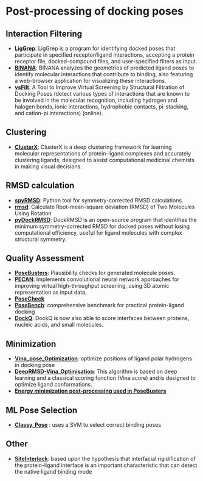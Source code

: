 # Post-processing of docking poses

## Interaction Filtering

- **[LigGrep](https://durrantlab.pitt.edu/liggrep/)**: LigGrep is a program for identifying docked poses that participate in specified receptor/ligand interactions, accepting a protein receptor file, docked-compound files, and user-specified filters as input.
- **[BINANA](https://durrantlab.pitt.edu/binana-download/)**: BINANA analyzes the geometries of predicted ligand poses to identify molecular interactions that contribute to binding, also featuring a web-browser application for visualizing these interactions.
- **[vsFilt](https://biokinet.belozersky.msu.ru/vsfilt)**: A Tool to Improve Virtual Screening by Structural Filtration of Docking Poses (detect various types of interactions that are known to be involved in the molecular recognition, including hydrogen and halogen bonds, ionic interactions, hydrophobic contacts, pi-stacking, and cation-pi interactions) (online).

## Clustering

- **[ClusterX](https://github.com/ChenSikang/ClusterX)**: ClusterX is a deep clustering framework for learning molecular representations of protein-ligand complexes and accurately clustering ligands, designed to assist computational medicinal chemists in making visual decisions.

## RMSD calculation

- **[spyRMSD](https://github.com/RMeli/spyrmsd)**: Python tool for symmetry-corrected RMSD calculations.
- **[rmsd](https://github.com/charnley/rmsd)**: Calculate Root-mean-square deviation (RMSD) of Two Molecules Using Rotation
- **[pyDockRMSD](https://github.com/neudinger/pyDockRMSD)**: DockRMSD is an open-source program that identifies the minimum symmetry-corrected RMSD for docked poses without losing computational efficiency, useful for ligand molecules with complex structural symmetry.

## Quality Assessment

- **[PoseBusters](https://github.com/maabuu/posebusters)**: Plausibility checks for generated molecule poses.
- **[PECAN](https://github.com/LLNL/PECAN2)**: Implements convolutional neural network approaches for improving virtual high-throughput screening, using 3D atomic representation as input data.
- **[PoseCheck](https://github.com/cch1999/posecheck)**
- **[PoseBench](https://github.com/BioinfoMachineLearning/PoseBench)**: comprehensive benchmark for practical protein-ligand docking
- **[DockQ](https://wallnerlab.org/DockQ)**: DockQ is now also able to score interfaces between proteins, nucleic acids, and small molecules.

## Minimization

- **[Vina_pose_Optimization](https://github.com/rongfengzou/vina_pose_optimization)**: optimize positions of ligand polar hydrogens in docking pose
- **[DeepRMSD-Vina_Optimisation](<https://github.com/zchwang/DeepRMSD-Vina_Optimization>)**: This algorithm is based on deep learning and a classical scoring function (Vina score) and is designed to optimize ligand conformations.
- **[Energy minimization post-processing used in PoseBusters](https://github.com/maabuu/posebusters_em)**

## ML Pose Selection

- **[Classy_Pose](https://github.com/vktrannguyen/Classy_Pose)** : uses a SVM to select correct binding poses

## Other

- **[SiteInterlock](https://github.com/rasbt/siteinterlock)**: based upon the hypothesis that interfacial rigidification of the protein-ligand interface is an important characteristic that can detect the native ligand binding mode
